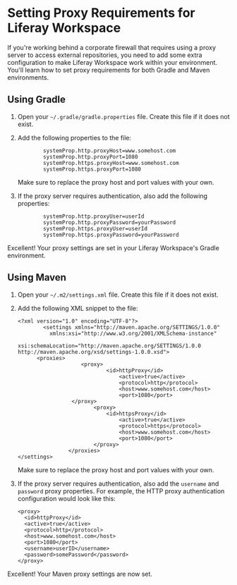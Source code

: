 # Setting Proxy Requirements for Liferay Workspace [](id=setting-proxy-requirements-for-liferay-workspace)

If you're working behind a corporate firewall that requires using a proxy server
to access external repositories, you need to add some extra configuration to
make Liferay Workspace work within your environment. You'll learn how to set
proxy requirements for both Gradle and Maven environments.

## Using Gradle

1.  Open your `~/.gradle/gradle.properties` file. Create this file if it does
		not exist.

2.  Add the following properties to the file:

				systemProp.http.proxyHost=www.somehost.com
				systemProp.http.proxyPort=1080
				systemProp.https.proxyHost=www.somehost.com
				systemProp.https.proxyPort=1080

    Make sure to replace the proxy host and port values with your own.

3.  If the proxy server requires authentication, also add the following
    properties:

				systemProp.http.proxyUser=userId
				systemProp.http.proxyPassword=yourPassword
				systemProp.https.proxyUser=userId
				systemProp.https.proxyPassword=yourPassword

Excellent! Your proxy settings are set in your Liferay Workspace's Gradle
environment.

## Using Maven

1.  Open your `~/.m2/settings.xml` file. Create this file if it does not exist.

2.  Add the following XML snippet to the file:

        <?xml version="1.0" encoding="UTF-8"?>
				<settings xmlns="http://maven.apache.org/SETTINGS/1.0.0"
      		      xmlns:xsi="http://www.w3.org/2001/XMLSchema-instance"
								xsi:schemaLocation="http://maven.apache.org/SETTINGS/1.0.0 http://maven.apache.org/xsd/settings-1.0.0.xsd">
      		  <proxies>
						    <proxy>
								    <id>httpProxy</id>
										<active>true</active>
										<protocol>http</protocol>
										<host>www.somehost.com</host>
										<port>1080</port>
				   		 </proxy>
								<proxy>
								    <id>httpsProxy</id>
										<active>true</active>
										<protocol>https</protocol>
										<host>www.somehost.com</host>
										<port>1080</port>
								</proxy>
						</proxies>
        </settings>

    Make sure to replace the proxy host and port values with your own.

3.  If the proxy server requires authentication, also add the `username` and
    `password` proxy properties. For example, the HTTP proxy authentication
		configuration would look like this:

        <proxy>
          <id>httpProxy</id>
          <active>true</active>
          <protocol>http</protocol>
          <host>www.somehost.com</host>
          <port>1080</port>
          <username>userID</username>
          <password>somePassword</password>
        </proxy>

Excellent! Your Maven proxy settings are now set.